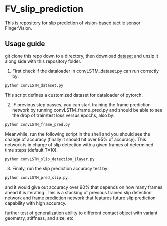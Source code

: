 # FV_slip_prediction
This is repository for slip prediction of vision-based tactile sensor FingerVision.

## Usage guide
git clone this repo down to a directory, then download [dataset](https://hkustconnect-my.sharepoint.com/:u:/g/personal/yzhangfr_connect_ust_hk/EaUN_EOlAWRJhcy2QTNAoNIB3R6K2DX8bnePJAWwWKdtvA?e=GruTKH)
and unzip it along side with this repository folder.

1. First check if the dataloader in convLSTM_dataset.py can run correctly by:
```sh
python convLSTM_dataset.py
```
This script defines a customized dataset for dataloader of pytorch.

2. IF previous step passes, you can start training the frame prediction network by running convLSTM_frame_pred.py and should be able to see the drop of train/test loss versus epochs, also by:
```sh
python convLSTM_frame_pred.py
```
Meanwhile, run the following script in the shell and you should see the change of accuracy (finally it should hit over 95% of accuracy). This network is in charge of slip detection with a given frames of determined time steps (default T=10).
```sh
python convLSTM_slip_detection_1layer.py
```

3. Finaly, run the slip prediction accuracy test by:
```sh
python convLSTM_pred_slip.py
```
and it would give out accuracy over 90% that depends on how many frames ahead it is iterating. This is a stacking of previous trained slip detection network and frame prediction network that features future slip prediction capability with high accuracy.

further test of generalization ability to different contact object with variant geometry, stiffness, and size, etc.


